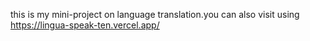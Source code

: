 this is my mini-project on language translation.you can also visit using https://lingua-speak-ten.vercel.app/
